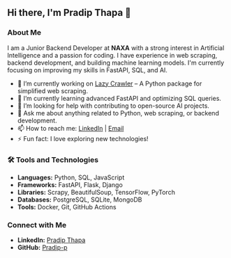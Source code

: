 ## Hi there, I'm Pradip Thapa 👋

### About Me

I am a Junior Backend Developer at **NAXA** with a strong interest in Artificial Intelligence and a passion for coding. I have experience in web scraping, backend development, and building machine learning models. I'm currently focusing on improving my skills in FastAPI, SQL, and AI.

- 🔭 I’m currently working on [Lazy Crawler](https://github.com/Pradip-p/lazy-py-crawler) – A Python package for simplified web scraping.
- 🌱 I’m currently learning advanced FastAPI and optimizing SQL queries.
- 🤔 I’m looking for help with contributing to open-source AI projects.
- 💬 Ask me about anything related to Python, web scraping, or backend development.
- 📫 How to reach me: [LinkedIn](https://www.linkedin.com/in/thapa-pradip/) | [Email](mailto:pingpradip456@gmail.com)
- ⚡ Fun fact: I love exploring new technologies!

### 🛠️ Tools and Technologies

- **Languages:** Python, SQL, JavaScript
- **Frameworks:** FastAPI, Flask, Django
- **Libraries:** Scrapy, BeautifulSoup, TensorFlow, PyTorch
- **Databases:** PostgreSQL, SQLite, MongoDB
- **Tools:** Docker, Git, GitHub Actions

### Connect with Me

- **LinkedIn:** [Pradip Thapa](https://www.linkedin.com/in/thapa-pradip/)
- **GitHub:** [Pradip-p](https://github.com/Pradip-p)
